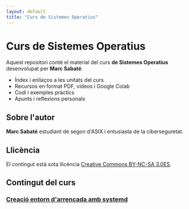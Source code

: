 ```yaml
---
layout: default
title: "Curs de Sistemes Operatius"
---
```


# Curs de Sistemes Operatius

Aquest repositori conté el material del curs **de Sistemes Operatius** desenvolupat per **Marc Sabaté**.

- Índex i enllaços a les unitats del curs
- Recursos en format PDF, vídeos i Google Colab
- Codi i exemples pràctics
- Apunts i reflexions personals

## Sobre l'autor

**Marc Sabaté** estudiant de segon d'ASIX i entusiasta de la ciberseguretat.

## Llicència

El contingut està sota llicència [Creative Commons BY-NC-SA 3.0ES](https://creativecommons.org/licenses/by-nc-sa/3.0/es/).

## Contingut del curs

### [Creació entorn d'arrencada amb systemd](systemd-practica.html)
